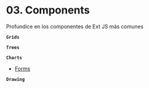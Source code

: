 # 03. Components

Profundice en los componentes de Ext JS más comunes

**`Grids`**

**`Trees`**

**`Charts`**

* [Forms](https://github.com/adolfodelarosades/JavaScript/blob/main/temarios/950-ExtJS-6-2-0/03_Components/04-Forms.md)

**`Drawing`**


